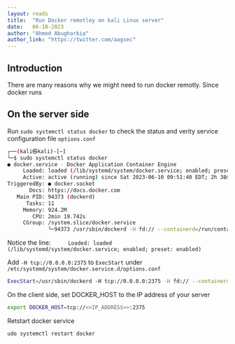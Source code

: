 ```yaml
---
layout: reads
title:  "Run Docker remotley on kali Linux server"
date:   06-10-2023
author: "Ahmed Abugharbia"
author_link: "https://twitter.com/aagsec"
---
```


## Introduction
There are many reasons why we might need to run docker remotly. Since docker runs  

## On the server side

Run `sudo systemctl status docker` to check the status and verity service configuration file `options.conf`

```bash
┌──(kali㉿kali)-[~]
└─$ sudo systemctl status docker                                     
● docker.service - Docker Application Container Engine
     Loaded: loaded (/lib/systemd/system/docker.service; enabled; preset: enabled)
     Active: active (running) since Sat 2023-06-10 09:51:40 EDT; 2h 38min ago
TriggeredBy: ● docker.socket
       Docs: https://docs.docker.com
   Main PID: 94373 (dockerd)
      Tasks: 11
     Memory: 924.2M
        CPU: 2min 19.742s
     CGroup: /system.slice/docker.service
             └─94373 /usr/sbin/dockerd -H fd:// --containerd=/run/containerd/containerd.sock
```

Notice the line:
`     Loaded: loaded (/lib/systemd/system/docker.service; enabled; preset: enabled)`

Add `-H tcp://0.0.0.0:2375` to `ExecStart` under `/etc/systemd/system/docker.service.d/options.conf` 

```bash
ExecStart=/usr/sbin/dockerd -H tcp://0.0.0.0:2375 -H fd:// --containerd=/run/containerd/containerd.sock $DOCKER_OPTS
```

On the client side, set DOCKER_HOST to the IP address of your server

```bash
export DOCKER_HOST=tcp://<<IP_ADDRESS>>:2375 

```

Retstart docker service

```bash
udo systemctl restart docker
```
